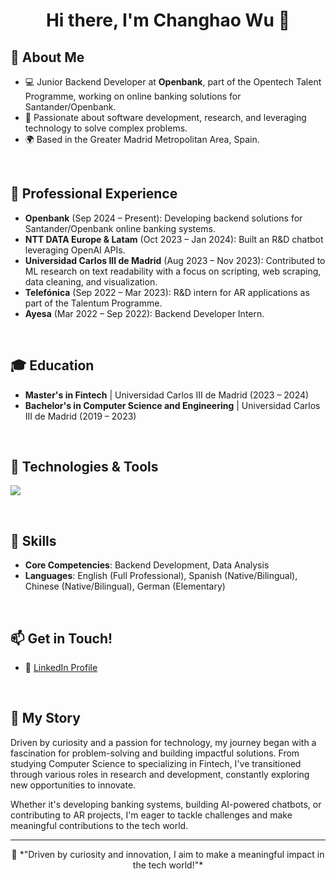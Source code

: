 <h1 align="center">Hi there, I'm Changhao Wu 👋</h1>
<h2 align="left">🌟 About Me</h2>

- 💻 Junior Backend Developer at **Openbank**, part of the Opentech Talent Programme, working on online banking solutions for Santander/Openbank.  
- 🧠 Passionate about software development, research, and leveraging technology to solve complex problems.
- 🌍 Based in the Greater Madrid Metropolitan Area, Spain.

&nbsp;

<h2 align="left">💼 Professional Experience</h2>

- **Openbank** (Sep 2024 – Present): Developing backend solutions for Santander/Openbank online banking systems.  
- **NTT DATA Europe & Latam** (Oct 2023 – Jan 2024): Built an R&D chatbot leveraging OpenAI APIs.  
- **Universidad Carlos III de Madrid** (Aug 2023 – Nov 2023): Contributed to ML research on text readability with a focus on scripting, web scraping, data cleaning, and visualization.  
- **Telefónica** (Sep 2022 – Mar 2023): R&D intern for AR applications as part of the Talentum Programme.  
- **Ayesa** (Mar 2022 – Sep 2022): Backend Developer Intern.  

&nbsp;

<h2 align="left">🎓 Education</h2>

- **Master's in Fintech** | Universidad Carlos III de Madrid (2023 – 2024)  
- **Bachelor's in Computer Science and Engineering** | Universidad Carlos III de Madrid (2019 – 2023)  

&nbsp;

<h2 align="left">🚀 Technologies & Tools</h2>
<div align="left">
    <img src="https://skillicons.dev/icons?i=python,java,c++,aws,docker,git,angular,spring" /><br>
</div>

&nbsp;

<h2 align="left">🔧 Skills</h2>

- **Core Competencies**: Backend Development, Data Analysis  
- **Languages**: English (Full Professional), Spanish (Native/Bilingual), Chinese (Native/Bilingual), German (Elementary)  

&nbsp;

<h2 align="left">📫 Get in Touch!</h2>

- 🔗 [LinkedIn Profile](https://www.linkedin.com/in/changhao-wu)  

&nbsp;

<h2 align="left">📄 My Story</h2>

<p align="left">
Driven by curiosity and a passion for technology, my journey began with a fascination for problem-solving and building impactful solutions. From studying Computer Science to specializing in Fintech, I've transitioned through various roles in research and development, constantly exploring new opportunities to innovate.
</p>

<p align="left">
Whether it's developing banking systems, building AI-powered chatbots, or contributing to AR projects, I'm eager to tackle challenges and make meaningful contributions to the tech world.
</p>

---

<p align="center">
🌟 *"Driven by curiosity and innovation, I aim to make a meaningful impact in the tech world!"*
</p>
